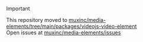 > [!IMPORTANT]  
> This repository moved to [muxinc/media-elements/tree/main/packages/videojs-video-element](https://github.com/muxinc/media-elements/tree/main/packages/videojs-video-element)  
> Open issues at [muxinc/media-elements/issues](https://github.com/muxinc/media-elements/issues)
